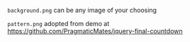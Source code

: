 `background.png` can be any image of your choosing

`pattern.png` adopted from demo at https://github.com/PragmaticMates/jquery-final-countdown
